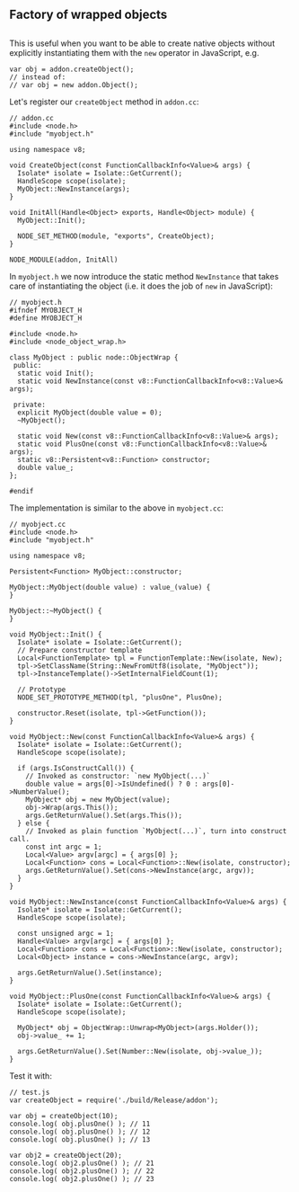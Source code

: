 ## Factory of wrapped objects

## 

This is useful when you want to be able to create native objects without
explicitly instantiating them with the `new` operator in JavaScript, e.g.

    var obj = addon.createObject();
    // instead of:
    // var obj = new addon.Object();

Let's register our `createObject` method in `addon.cc`:

    // addon.cc
    #include <node.h>
    #include "myobject.h"
    
    using namespace v8;
    
    void CreateObject(const FunctionCallbackInfo<Value>& args) {
      Isolate* isolate = Isolate::GetCurrent();
      HandleScope scope(isolate);
      MyObject::NewInstance(args);
    }
    
    void InitAll(Handle<Object> exports, Handle<Object> module) {
      MyObject::Init();
    
      NODE_SET_METHOD(module, "exports", CreateObject);
    }
    
    NODE_MODULE(addon, InitAll)

In `myobject.h` we now introduce the static method `NewInstance` that takes
care of instantiating the object (i.e. it does the job of `new` in JavaScript):

    // myobject.h
    #ifndef MYOBJECT_H
    #define MYOBJECT_H
    
    #include <node.h>
    #include <node_object_wrap.h>
    
    class MyObject : public node::ObjectWrap {
     public:
      static void Init();
      static void NewInstance(const v8::FunctionCallbackInfo<v8::Value>& args);
    
     private:
      explicit MyObject(double value = 0);
      ~MyObject();
    
      static void New(const v8::FunctionCallbackInfo<v8::Value>& args);
      static void PlusOne(const v8::FunctionCallbackInfo<v8::Value>& args);
      static v8::Persistent<v8::Function> constructor;
      double value_;
    };
    
    #endif

The implementation is similar to the above in `myobject.cc`:

    // myobject.cc
    #include <node.h>
    #include "myobject.h"
    
    using namespace v8;
    
    Persistent<Function> MyObject::constructor;
    
    MyObject::MyObject(double value) : value_(value) {
    }
    
    MyObject::~MyObject() {
    }
    
    void MyObject::Init() {
      Isolate* isolate = Isolate::GetCurrent();
      // Prepare constructor template
      Local<FunctionTemplate> tpl = FunctionTemplate::New(isolate, New);
      tpl->SetClassName(String::NewFromUtf8(isolate, "MyObject"));
      tpl->InstanceTemplate()->SetInternalFieldCount(1);
    
      // Prototype
      NODE_SET_PROTOTYPE_METHOD(tpl, "plusOne", PlusOne);
    
      constructor.Reset(isolate, tpl->GetFunction());
    }
    
    void MyObject::New(const FunctionCallbackInfo<Value>& args) {
      Isolate* isolate = Isolate::GetCurrent();
      HandleScope scope(isolate);
    
      if (args.IsConstructCall()) {
        // Invoked as constructor: `new MyObject(...)`
        double value = args[0]->IsUndefined() ? 0 : args[0]->NumberValue();
        MyObject* obj = new MyObject(value);
        obj->Wrap(args.This());
        args.GetReturnValue().Set(args.This());
      } else {
        // Invoked as plain function `MyObject(...)`, turn into construct call.
        const int argc = 1;
        Local<Value> argv[argc] = { args[0] };
        Local<Function> cons = Local<Function>::New(isolate, constructor);
        args.GetReturnValue().Set(cons->NewInstance(argc, argv));
      }
    }
    
    void MyObject::NewInstance(const FunctionCallbackInfo<Value>& args) {
      Isolate* isolate = Isolate::GetCurrent();
      HandleScope scope(isolate);
    
      const unsigned argc = 1;
      Handle<Value> argv[argc] = { args[0] };
      Local<Function> cons = Local<Function>::New(isolate, constructor);
      Local<Object> instance = cons->NewInstance(argc, argv);
    
      args.GetReturnValue().Set(instance);
    }
    
    void MyObject::PlusOne(const FunctionCallbackInfo<Value>& args) {
      Isolate* isolate = Isolate::GetCurrent();
      HandleScope scope(isolate);
    
      MyObject* obj = ObjectWrap::Unwrap<MyObject>(args.Holder());
      obj->value_ += 1;
    
      args.GetReturnValue().Set(Number::New(isolate, obj->value_));
    }

Test it with:

    // test.js
    var createObject = require('./build/Release/addon');
    
    var obj = createObject(10);
    console.log( obj.plusOne() ); // 11
    console.log( obj.plusOne() ); // 12
    console.log( obj.plusOne() ); // 13
    
    var obj2 = createObject(20);
    console.log( obj2.plusOne() ); // 21
    console.log( obj2.plusOne() ); // 22
    console.log( obj2.plusOne() ); // 23